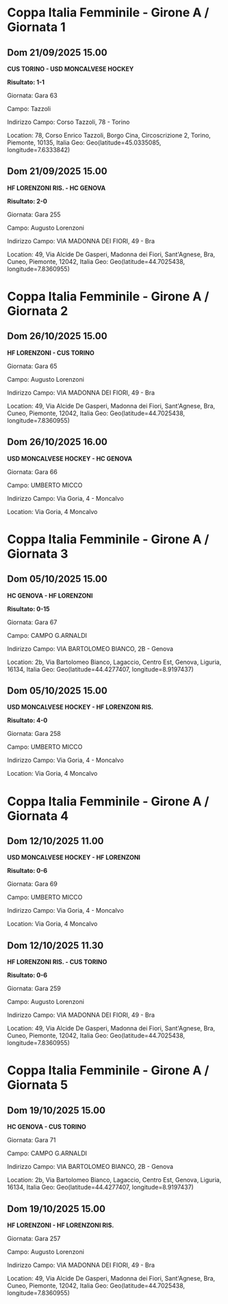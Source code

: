 # Coppa Italia Femminile  - Girone A / Giornata 1
## Dom 21/09/2025 15.00

<strong>CUS TORINO - USD MONCALVESE HOCKEY</strong>

**Risultato: 1-1**

Giornata: Gara 63

Campo: Tazzoli 

Indirizzo Campo:  Corso Tazzoli, 78 - Torino

Location: 78, Corso Enrico Tazzoli, Borgo Cina, Circoscrizione 2, Torino, Piemonte, 10135, Italia
Geo: Geo(latitude=45.0335085, longitude=7.6333842)
<!-- VALCHISONE_END -->



## Dom 21/09/2025 15.00

<strong>HF LORENZONI RIS. - HC GENOVA</strong>

**Risultato: 2-0**

Giornata: Gara 255

Campo: Augusto Lorenzoni 

Indirizzo Campo:  VIA MADONNA DEI FIORI, 49 - Bra

Location: 49, Via Alcide De Gasperi, Madonna dei Fiori, Sant'Agnese, Bra, Cuneo, Piemonte, 12042, Italia
Geo: Geo(latitude=44.7025438, longitude=7.8360955)
<!-- VALCHISONE_END -->


# Coppa Italia Femminile  - Girone A / Giornata 2
## Dom 26/10/2025 15.00

<strong>HF LORENZONI - CUS TORINO</strong>

Giornata: Gara 65

Campo: Augusto Lorenzoni 

Indirizzo Campo:  VIA MADONNA DEI FIORI, 49 - Bra

Location: 49, Via Alcide De Gasperi, Madonna dei Fiori, Sant'Agnese, Bra, Cuneo, Piemonte, 12042, Italia
Geo: Geo(latitude=44.7025438, longitude=7.8360955)
<!-- VALCHISONE_END -->



## Dom 26/10/2025 16.00

<strong>USD MONCALVESE HOCKEY - HC GENOVA</strong>

Giornata: Gara 66

Campo: UMBERTO MICCO 

Indirizzo Campo:  Via Goria, 4 - Moncalvo

Location:  Via Goria, 4 Moncalvo
<!-- VALCHISONE_END -->


# Coppa Italia Femminile  - Girone A / Giornata 3
## Dom 05/10/2025 15.00

<strong>HC GENOVA - HF LORENZONI</strong>

**Risultato: 0-15**

Giornata: Gara 67

Campo: CAMPO G.ARNALDI 

Indirizzo Campo:  VIA BARTOLOMEO BIANCO, 2B - Genova

Location: 2b, Via Bartolomeo Bianco, Lagaccio, Centro Est, Genova, Liguria, 16134, Italia
Geo: Geo(latitude=44.4277407, longitude=8.9197437)
<!-- VALCHISONE_END -->



## Dom 05/10/2025 15.00

<strong>USD MONCALVESE HOCKEY - HF LORENZONI RIS.</strong>

**Risultato: 4-0**

Giornata: Gara 258

Campo: UMBERTO MICCO 

Indirizzo Campo:  Via Goria, 4 - Moncalvo

Location:  Via Goria, 4 Moncalvo
<!-- VALCHISONE_END -->


# Coppa Italia Femminile  - Girone A / Giornata 4
## Dom 12/10/2025 11.00

<strong>USD MONCALVESE HOCKEY - HF LORENZONI</strong>

**Risultato: 0-6**

Giornata: Gara 69

Campo: UMBERTO MICCO 

Indirizzo Campo:  Via Goria, 4 - Moncalvo

Location:  Via Goria, 4 Moncalvo
<!-- VALCHISONE_END -->



## Dom 12/10/2025 11.30

<strong>HF LORENZONI RIS. - CUS TORINO</strong>

**Risultato: 0-6**

Giornata: Gara 259

Campo: Augusto Lorenzoni 

Indirizzo Campo:  VIA MADONNA DEI FIORI, 49 - Bra

Location: 49, Via Alcide De Gasperi, Madonna dei Fiori, Sant'Agnese, Bra, Cuneo, Piemonte, 12042, Italia
Geo: Geo(latitude=44.7025438, longitude=7.8360955)
<!-- VALCHISONE_END -->


# Coppa Italia Femminile  - Girone A / Giornata 5
## Dom 19/10/2025 15.00

<strong>HC GENOVA - CUS TORINO</strong>

Giornata: Gara 71

Campo: CAMPO G.ARNALDI 

Indirizzo Campo:  VIA BARTOLOMEO BIANCO, 2B - Genova

Location: 2b, Via Bartolomeo Bianco, Lagaccio, Centro Est, Genova, Liguria, 16134, Italia
Geo: Geo(latitude=44.4277407, longitude=8.9197437)
<!-- VALCHISONE_END -->



## Dom 19/10/2025 15.00

<strong>HF LORENZONI - HF LORENZONI RIS.</strong>

Giornata: Gara 257

Campo: Augusto Lorenzoni 

Indirizzo Campo:  VIA MADONNA DEI FIORI, 49 - Bra

Location: 49, Via Alcide De Gasperi, Madonna dei Fiori, Sant'Agnese, Bra, Cuneo, Piemonte, 12042, Italia
Geo: Geo(latitude=44.7025438, longitude=7.8360955)
<!-- VALCHISONE_END -->



